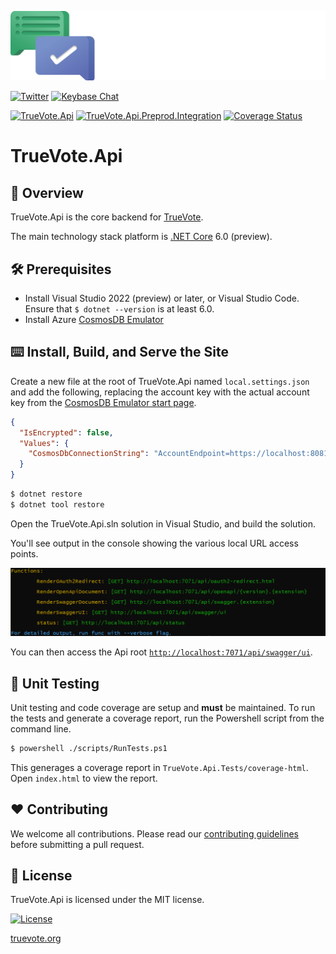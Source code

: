 [![Logo](static/TrueVote_Logo_Text_on_Black.png)](https://truevote.org)

[![Twitter](https://img.shields.io/twitter/follow/TrueVoteOrg?style=social)](https://twitter.com/TrueVoteOrg)
[![Keybase Chat](https://img.shields.io/badge/chat-on%20keybase-7793d8)](https://keybase.io/team/truevote)

[![TrueVote.Api](https://github.com/TrueVote/TrueVote.Api/actions/workflows/truevote-api-github.yml/badge.svg)](https://github.com/TrueVote/TrueVote.Api/actions/workflows/truevote-api-github.yml)
[![TrueVote.Api.Preprod.Integration](https://github.com/TrueVote/TrueVote.Api/actions/workflows/truevote-api-preprod-integration.yml/badge.svg)](https://github.com/TrueVote/TrueVote.Api/actions/workflows/truevote-api-preprod-integration.yml)
[![Coverage Status](https://coveralls.io/repos/github/TrueVote/TrueVote.Api/badge.svg?branch=master)](https://coveralls.io/github/TrueVote/TrueVote.Api?branch=master)

# TrueVote.Api

## 🌈 Overview

TrueVote.Api is the core backend for [TrueVote](https://truevote.org).

The main technology stack platform is [.NET Core](https://dotnet.microsoft.com/) 6.0 (preview).

## 🛠 Prerequisites

* Install Visual Studio 2022 (preview) or later, or Visual Studio Code. Ensure that `$ dotnet --version` is at least 6.0.
* Install Azure [CosmosDB Emulator](https://docs.microsoft.com/en-us/azure/cosmos-db/sql-api-emulator)

## ⌨️ Install, Build, and Serve the Site

Create a new file at the root of TrueVote.Api named `local.settings.json` and add the following, replacing the account key with the actual account key from the [CosmosDB Emulator start page](https://localhost:8081/_explorer/index.html).

```json
{
  "IsEncrypted": false,
  "Values": {
    "CosmosDbConnectionString": "AccountEndpoint=https://localhost:8081/;AccountKey=<AccountKeyFromCosmosDBEmulator>"
  }
}
```

```bash
$ dotnet restore
$ dotnet tool restore
```
Open the TrueVote.Api.sln solution in Visual Studio, and build the solution.

You'll see output in the console showing the various local URL access points.

![](static/console-output.png)

You can then access the Api root [`http://localhost:7071/api/swagger/ui`](http://localhost:7071/api/swagger/ui).

## 🧪 Unit Testing

Unit testing and code coverage are setup and **must** be maintained. To run the tests and generate a coverage report, run the Powershell script from the command line.

```bash
$ powershell ./scripts/RunTests.ps1
```

This generages a coverage report in `TrueVote.Api.Tests/coverage-html`. Open `index.html` to view the report.

## ❤️ Contributing

We welcome all contributions. Please read our [contributing guidelines](CONTRIBUTING.md) before submitting a pull request.

## 📜 License

TrueVote.Api is licensed under the MIT license.

[![License](https://img.shields.io/github/license/TrueVote/TrueVote.Api)]((https://github.com/TrueVote/TrueVote.Api/master/LICENSE))

[truevote.org](https://truevote.org)